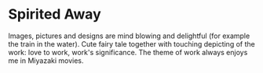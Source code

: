 # Spirited Away

Images, pictures and designs are mind blowing and delightful (for example the train in the water). Cute fairy tale together with touching depicting of the work: love to work, work's significance. The theme of work always enjoys me in Miyazaki movies.
